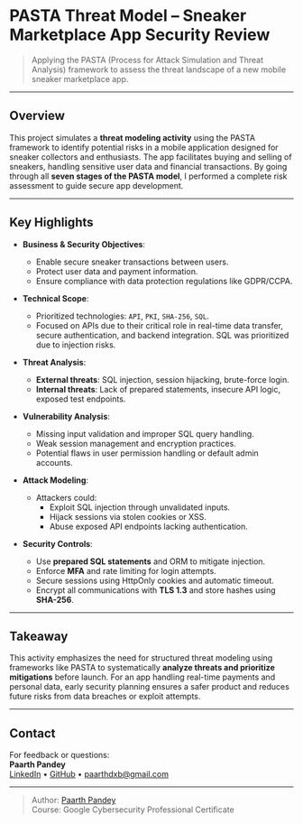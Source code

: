 # PASTA Threat Model – Sneaker Marketplace App Security Review

> Applying the PASTA (Process for Attack Simulation and Threat Analysis) framework to assess the threat landscape of a new mobile sneaker marketplace app.

---

## Overview

This project simulates a **threat modeling activity** using the PASTA framework to identify potential risks in a mobile application designed for sneaker collectors and enthusiasts. The app facilitates buying and selling of sneakers, handling sensitive user data and financial transactions. By going through all **seven stages of the PASTA model**, I performed a complete risk assessment to guide secure app development.

---

## Key Highlights

- **Business & Security Objectives**:
  - Enable secure sneaker transactions between users.
  - Protect user data and payment information.
  - Ensure compliance with data protection regulations like GDPR/CCPA.

- **Technical Scope**:
  - Prioritized technologies: `API`, `PKI`, `SHA-256`, `SQL`.
  - Focused on APIs due to their critical role in real-time data transfer, secure authentication, and backend integration. SQL was prioritized due to injection risks.

- **Threat Analysis**:
  - **External threats**: SQL injection, session hijacking, brute-force login.
  - **Internal threats**: Lack of prepared statements, insecure API logic, exposed test endpoints.

- **Vulnerability Analysis**:
  - Missing input validation and improper SQL query handling.
  - Weak session management and encryption practices.
  - Potential flaws in user permission handling or default admin accounts.

- **Attack Modeling**:
  - Attackers could:
    - Exploit SQL injection through unvalidated inputs.
    - Hijack sessions via stolen cookies or XSS.
    - Abuse exposed API endpoints lacking authentication.

- **Security Controls**:
  - Use **prepared SQL statements** and ORM to mitigate injection.
  - Enforce **MFA** and rate limiting for login attempts.
  - Secure sessions using HttpOnly cookies and automatic timeout.
  - Encrypt all communications with **TLS 1.3** and store hashes using **SHA-256**.

---

## Takeaway

This activity emphasizes the need for structured threat modeling using frameworks like PASTA to systematically **analyze threats and prioritize mitigations** before launch. For an app handling real-time payments and personal data, early security planning ensures a safer product and reduces future risks from data breaches or exploit attempts.

---

## Contact

For feedback or questions:  
**Paarth Pandey**  
[LinkedIn](https://www.linkedin.com/in/paarth-pandey-13779529b/) • [GitHub](https://github.com/paarthpandey10) • paarthdxb@gmail.com

---

> Author: [Paarth Pandey](https://github.com/paarthpandey10)  
> Course: Google Cybersecurity Professional Certificate
